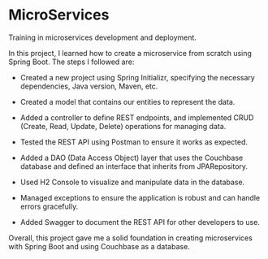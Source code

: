 # MicroServices
Training in microservices development and deployment.

In this project, I learned how to create a microservice from scratch using Spring Boot. The steps I followed are:

- Created a new project using Spring Initializr, specifying the necessary dependencies, Java version, Maven, etc.

- Created a model that contains our entities to represent the data.

- Added a controller to define REST endpoints, and implemented CRUD (Create, Read, Update, Delete) operations for managing data.

- Tested the REST API using Postman to ensure it works as expected.

- Added a DAO (Data Access Object) layer that uses the Couchbase database and defined an interface that inherits from JPARepository.

- Used H2 Console to visualize and manipulate data in the database.

- Managed exceptions to ensure the application is robust and can handle errors gracefully.

- Added Swagger to document the REST API for other developers to use.

Overall, this project gave me a solid foundation in creating microservices with Spring Boot and using Couchbase as a database.
